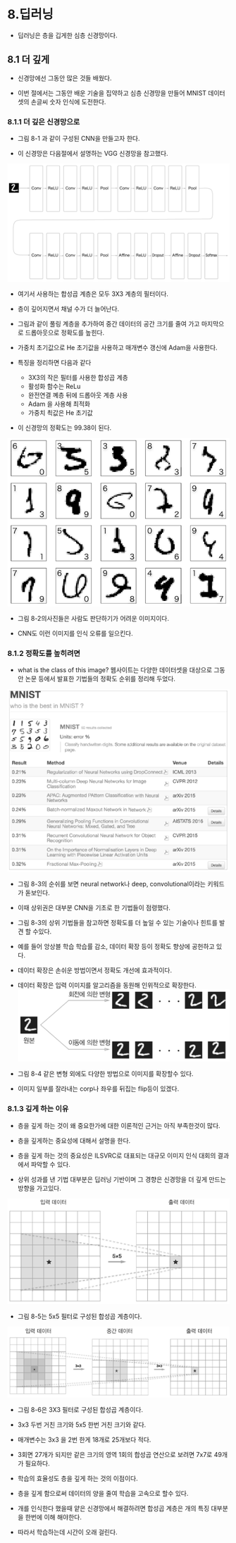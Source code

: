 # 8.딥러닝

- 딥러닝은 층을 깁게한 심층 신경망이다.

## 8.1 더 깊게

- 신경망에선 그동안 많은 것들 배웠다.

- 이번 절에서는 그동안 배운 기술을 집약하고 심층 신경망을 만들어 MNIST 데이터 셋의 손글씨 숫자 인식에 도전한다.

### 8.1.1 더 깊은 신경망으로

- 그림 8-1 과 같이 구성된 CNN을 만들고자 한다.

- 이 신경망은 다음절에서 설명하는 VGG 신경망을 참고했다.

 ![(fig8-1)](../deep-learning-from-scratch-master/deep-learning-from-scratch-master/equations_and_figures/deep_learning_images/fig%208-1.png)

 - 여기서 사용하는 합성곱 계층은 모두 3X3 계층의 필터이다.

 - 층이 깊어지면서 채널 수가 더 늘어난다.

 - 그림과 같이 풀링 계층을 추가하여 중간 데이터의 공간 크기를 줄여 가고 마지막으로 드롭아웃으로 정확도를 높힌다.

 - 가중치 초기값으로 He 초기값을 사용하고 매개변수 갱신에 Adam을 사용한다.

- 특징을 정리하면 다음과 같다

    - 3X3의 작은 필터를 사용한 합성곱 계층
    - 활성화 함수는 ReLu
    - 완전연결 꼐층 뒤에 드롭아웃 계층 사용
    - Adam 을 사용해 최적화
    - 가중치 쵝값은 He 초기값

- 이 신경망의 정확도는 99.38이 된다.

 ![(fig8-2)](../deep-learning-from-scratch-master/deep-learning-from-scratch-master/equations_and_figures/deep_learning_images/fig%208-2.png)

 - 그림 8-2의사진들은 사람도 판단하기가 어려운 이미지이다.

 - CNN도 이런 이미지를 인식 오류를 일으킨다.

 ### 8.1.2 정확도를 높히려면

 - what is the class of this image? 웹사이트는 다양한 데이터셋을 대상으로 그동안 논문 등에서 발표한 기법들의 정확도 순위를 정리해 두었다.

  ![(fig8-3)](../deep-learning-from-scratch-master/deep-learning-from-scratch-master/equations_and_figures/deep_learning_images/fig%208-3.png)


- 그림 8-3의 순쉬를 보면 neural network나 deep, convolutional이라는 키워드가 돋보인다.
- 이때 상위권은 대부분 CNN을 기초로 한 기법들이 점령했다.

- 그림 8-3의 상위 기법들을 참고하면 정확도를 더 높일 수 있는 기술이나 힌트를 발견 할 수있다.
- 예를 들어 앙상블 학습 학습률 감소, 데이터 확장 등이 정확도 향상에 공헌하고 있다.
- 데이터 확장은 손쉬운 방법이면서 정확도 개선에 효과적이다.

- 데이터 확장은 입력 이미지를 알고리즘을 동원해 인위적으로 확장한다.
 ![(fig8-4)](../deep-learning-from-scratch-master/deep-learning-from-scratch-master/equations_and_figures/deep_learning_images/fig%208-4.png)

 - 그림 8-4 같은 변형 외에도 다양한 방법으로 이미지를 확장할수 있다.

 - 이미지 일부를 잘라내는 corp나 좌우를 뒤집는 flip등이 있겠다.

 ### 8.1.3 깊게 하는 이유

 - 층을 깊게 하는 것이 왜 중요한가에 대한 이론적인 근거는 아직 부족한것이 많다.

 - 층을 깊게하는 중요성에 대해서 설명을 한다.

 - 층을 깊게 하는 것의 중요성은 ILSVRC로 대표되는 대규모 이미지 인식 대회의 결과에서 파악할 수 있다.

 - 상위 성과를 낸 기법 대부분은 딥러닝 기반이며 그 경향은 신경망을 더 깊게 만드는 방향을 가고있다.

 ![(fig8-5)](../deep-learning-from-scratch-master/deep-learning-from-scratch-master/equations_and_figures/deep_learning_images/fig%208-5.png) 

 - 그림 8-5는 5x5 필터로 구성된 합성곱 계층이다.

 ![(fig8-6)](../deep-learning-from-scratch-master/deep-learning-from-scratch-master/equations_and_figures/deep_learning_images/fig%208-6.png)

 - 그림 8-6은 3X3 필터로 구성된 합성곱 계층이다.

 - 3x3 두번 거친 크기와 5x5 한번 거친 크기와 같다.

 - 매개변수는 3x3 을 2번 한게 18개로 25개보다 적다.

 - 3회면 27개가 되지만 같은 크기의 영역 1회의 합성곱 연산으로 보려면 7x7로 49개가 필요하다.

 - 학습의 효율성도 층을 깊게 하는 것의 이점이다.

- 층을 깊게 함으로써 데이터의 양을 줄여 학습을 고속으로 할수 있다.

- 개를 인식한다 했을때 얕은 신경망에서 해결하려면 합성곱 계층은 개의 특징 대부분을 한번에 이해 해야한다.

- 따라서 학습하는데 시간이 오래 걸린다.
